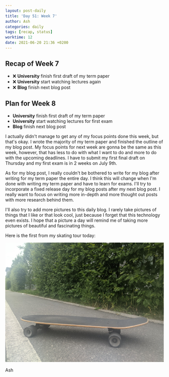 ```yaml
---
layout: post-daily
title: 'Day 51: Week 7'
author: Ash
categories: daily
tags: [recap, status]
worktime: 12
date: 2021-06-20 21:36 +0200
---
```

## Recap of Week 7

- ❌ **University** finish first draft of my term paper
- ❌ **University** start watching lectures again
- ❌ **Blog** finish next blog post

## Plan for Week 8

- **University** finish first draft of my term paper
- **University** start watching lectures for first exam
- **Blog** finish next blog post

I actually didn't manage to get any of my focus points done this week, but that's okay. I wrote the majority of my term paper and finished the outline of my blog post. My focus points for next week are gonna be the same as this week, however, that has less to do with what I want to do and more to do with the upcoming deadlines. I have to submit my first final draft on Thursday and my first exam is in 2 weeks on July 9th.

As for my blog post, I really couldn't be bothered to write for my blog after writing for my term paper the entire day. I think this will change when I'm done with writing my term paper and have to learn for exams. I'll try to incorporate a fixed release day for my blog posts after my next blog post. I really want to focus on writing more in-depth and more thought out posts with more research behind them.

I'll also try to add more pictures to this daily blog. I rarely take pictures of things that I like or that look cool, just because I forget that this technology even exists. I hope that a picture a day will remind me of taking more pictures of beautiful and fascinating things.

Here is the first from my skating tour today:

![board-on-the-ground](/assets/res/daily/day-51-skateboard.jpg)

Ash
